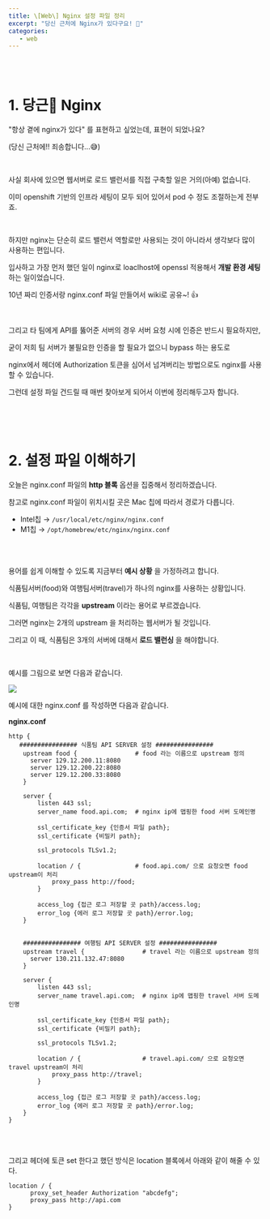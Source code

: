 ```yaml
---
title: \[Web\] Nginx 설정 파일 정리
excerpt: "당신 근처에 Nginx가 있다구요! 🥕"
categories: 
   - web
---
```


<br />
<br />

# 1. 당근🥕 Nginx

"항상 곁에 nginx가 있다" 를 표현하고 싶었는데, 표현이 되었나요? 

(당신 근처에!! 죄송합니다...😅)

<br />

사실 회사에 있으면 웹서버로 로드 밸런서를 직접 구축할 일은 거의(아예) 없습니다.

이미 openshift 기반의 인프라 세팅이 모두 되어 있어서 pod 수 정도 조절하는게 전부죠.

<br />

하지만 nginx는 단순히 로드 밸런서 역할로만 사용되는 것이 아니라서 생각보다 많이 사용하는 편입니다.

입사하고 가장 먼저 했던 일이 nginx로 loaclhost에 openssl 적용해서 <b>개발 환경 세팅</b> 하는 일이었습니다.

10년 짜리 인증서랑 nginx.conf 파일 만들어서 wiki로 공유~! 👍

<br />

그리고 타 팀에게 API를 뚫어준 서버의 경우 서버 요청 시에 인증은 반드시 필요하지만, 

굳이 저희 팀 서버가 불필요한 인증을 할 필요가 없으니 bypass 하는 용도로

nginx에서 헤더에 Authorization 토큰을 심어서 넘겨버리는 방법으로도 nginx를 사용할 수 있습니다.

그런데 설정 파일 건드릴 때 매번 찾아보게 되어서 이번에 정리해두고자 합니다.

<br />
<br />
<br />


# 2. 설정 파일 이해하기

오늘은 nginx.conf 파일의 <b>http 블록</b> 옵션을 집중해서 정리하겠습니다.

참고로 nginx.conf 파일이 위치시킬 곳은 Mac 칩에 따라서 경로가 다릅니다.

- Intel칩 →  `/usr/local/etc/nginx/nginx.conf`
- M1칩   →  `/opt/homebrew/etc/nginx/nginx.conf`

<br />
<br />

용어를 쉽게 이해할 수 있도록 지금부터 <b>예시 상황</b> 을 가정하려고 합니다.

식품팀서버(food)와 여행팀서버(travel)가 하나의 nginx를 사용하는 상황입니다.

식품팀, 여행팀은 각각을 <b>upstream</b> 이라는 용어로 부르겠습니다.

그러면 nginx는 2개의 upstream 을 처리하는 웹서버가 될 것입니다.

그리고 이 때, 식품팀은 3개의 서버에 대해서 <b>로드 밸런싱</b> 을 해야합니다.

<br />

예시를 그림으로 보면 다음과 같습니다.

<img src="https://github.com/whynot-here/whynot-here-api-server/assets/42775225/d39c5bd1-5f85-4767-bc91-ee8a86aeb26e" />



<br />

예시에 대한 nginx.conf 를 작성하면 다음과 같습니다.

<b>nginx.conf</b>

```
http {
   ################ 식품팀 API SERVER 설정 ################
    upstream food {                # food 라는 이름으로 upstream 정의
      server 129.12.200.11:8080
      server 129.12.200.22:8080
      server 129.12.200.33:8080
    }

    server {
        listen 443 ssl;
        server_name food.api.com;  # nginx ip에 맵핑한 food 서버 도메인명

        ssl_certificate_key {인증서 파일 path};
        ssl_certificate {비밀키 path};

        ssl_protocols TLSv1.2;

        location / {               # food.api.com/ 으로 요청오면 food upstream이 처리
            proxy_pass http://food;
        }

        access_log {접근 로그 저장할 곳 path}/access.log;
        error_log {에러 로그 저장할 곳 path}/error.log;
    }


    ################ 여행팀 API SERVER 설정 ################
    upstream travel {                # travel 라는 이름으로 upstream 정의
      server 130.211.132.47:8080
    }

    server {
        listen 443 ssl;
        server_name travel.api.com;  # nginx ip에 맵핑한 travel 서버 도메인명

        ssl_certificate_key {인증서 파일 path};
        ssl_certificate {비밀키 path};

        ssl_protocols TLSv1.2;

        location / {                 # travel.api.com/ 으로 요청오면 travel upstream이 처리
            proxy_pass http://travel;  
        }

        access_log {접근 로그 저장할 곳 path}/access.log;
        error_log {에러 로그 저장할 곳 path}/error.log;
    }
}
```

<br />
<br />

그리고 헤더에 토큰 set 한다고 했던 방식은 location 블록에서 아래와 같이 해줄 수 있다.

```
location / {
      proxy_set_header Authorization "abcdefg";
      proxy_pass http://api.com
}
```



<br />
<br />
<br />
